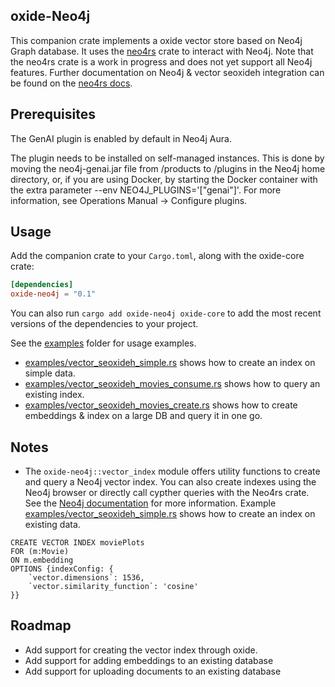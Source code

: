 ## oxide-Neo4j 

This companion crate implements a oxide vector store based on Neo4j Graph database. It uses the [neo4rs](https://github.com/neo4j-labs/neo4rs) crate to interact with Neo4j. Note that the neo4rs crate is a work in progress and does not yet support all Neo4j features. Further documentation on Neo4j & vector seoxideh integration can be found on the [neo4rs docs](https://neo4j.com/docs/cypher-manual/current/indexes/semantic-indexes/vector-indexes/).

## Prerequisites

The GenAI plugin is enabled by default in Neo4j Aura.

The plugin needs to be installed on self-managed instances. This is done by moving the neo4j-genai.jar file from /products to /plugins in the Neo4j home directory, or, if you are using Docker, by starting the Docker container with the extra parameter --env NEO4J_PLUGINS='["genai"]'. For more information, see Operations Manual → Configure plugins.


## Usage

Add the companion crate to your `Cargo.toml`, along with the oxide-core crate:

```toml
[dependencies]
oxide-neo4j = "0.1"
```

You can also run `cargo add oxide-neo4j oxide-core` to add the most recent versions of the dependencies to your project.

See the [examples](./examples) folder for usage examples.

- [examples/vector_seoxideh_simple.rs](examples/vector_seoxideh_simple.rs) shows how to create an index on simple data.
- [examples/vector_seoxideh_movies_consume.rs](examples/vector_seoxideh_movies_consume.rs) shows how to query an existing index.
- [examples/vector_seoxideh_movies_create.rs](examples/vector_seoxideh_movies_create.rs) shows how to create embeddings & index on a large DB and query it in one go.

## Notes

- The `oxide-neo4j::vector_index` module offers utility functions to create and query a Neo4j vector index. You can also create indexes using the Neo4j browser or directly call cypther queries with the Neo4rs crate. See the [Neo4j documentation](https://neo4j.com/docs/genai/tutorials/embeddings-vector-indexes/setup/vector-index/) for more information. Example [examples/vector_seoxideh_simple.rs](examples/vector_seoxideh_simple.rs) shows how to create an index on existing data.

```Cypher
CREATE VECTOR INDEX moviePlots
FOR (m:Movie)
ON m.embedding
OPTIONS {indexConfig: {
    `vector.dimensions`: 1536,
    `vector.similarity_function`: 'cosine'
}}
```

## Roadmap

- Add support for creating the vector index through oxide.
- Add support for adding embeddings to an existing database
- Add support for uploading documents to an existing database
